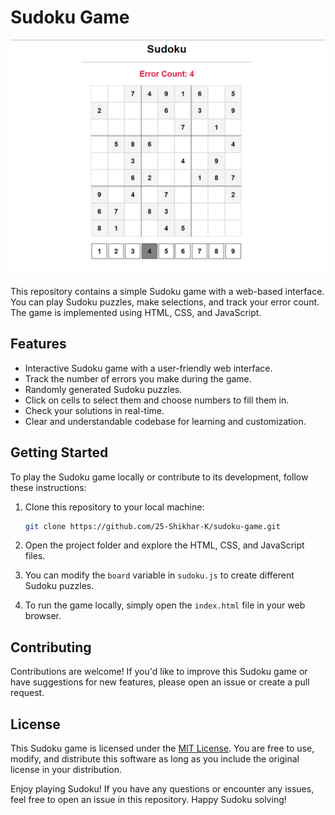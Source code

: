 # Sudoku Game

![Sudoku](sudoku.png)

This repository contains a simple Sudoku game with a web-based interface. You can play Sudoku puzzles, make selections, and track your error count. The game is implemented using HTML, CSS, and JavaScript.

## Features

- Interactive Sudoku game with a user-friendly web interface.
- Track the number of errors you make during the game.
- Randomly generated Sudoku puzzles.
- Click on cells to select them and choose numbers to fill them in.
- Check your solutions in real-time.
- Clear and understandable codebase for learning and customization.

## Getting Started

To play the Sudoku game locally or contribute to its development, follow these instructions:

1. Clone this repository to your local machine:

   ```bash
   git clone https://github.com/25-Shikhar-K/sudoku-game.git

2. Open the project folder and explore the HTML, CSS, and JavaScript files.

3. You can modify the `board` variable in `sudoku.js` to create different Sudoku puzzles.

4. To run the game locally, simply open the `index.html` file in your web browser.

## Contributing

Contributions are welcome! If you'd like to improve this Sudoku game or have suggestions for new features, please open an issue or create a pull request.

## License

This Sudoku game is licensed under the [MIT License](LICENSE.md). You are free to use, modify, and distribute this software as long as you include the original license in your distribution.

Enjoy playing Sudoku! If you have any questions or encounter any issues, feel free to open an issue in this repository. Happy Sudoku solving!



